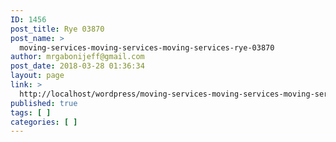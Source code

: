 ```yaml
---
ID: 1456
post_title: Rye 03870
post_name: >
  moving-services-moving-services-moving-services-rye-03870
author: mrgabonijeff@gmail.com
post_date: 2018-03-28 01:36:34
layout: page
link: >
  http://localhost/wordpress/moving-services-moving-services-moving-services-rye-03870/
published: true
tags: [ ]
categories: [ ]
---
```

